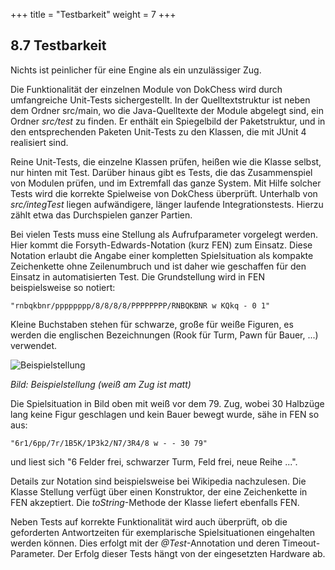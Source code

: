 +++
title = "Testbarkeit"
weight = 7
+++

## 8.7 Testbarkeit

Nichts ist peinlicher für eine Engine als ein unzulässiger Zug.

Die Funktionalität der einzelnen Module von DokChess wird durch umfangreiche Unit-Tests sichergestellt. In der Quelltextstruktur ist neben dem Ordner src/main, wo die Java-Quelltexte der Module abgelegt sind, ein Ordner _src/test_ zu finden. Er enthält ein Spiegelbild der Paketstruktur, und in den entsprechenden Paketen Unit-Tests zu den Klassen, die mit JUnit 4 realisiert sind.

Reine Unit-Tests, die einzelne Klassen prüfen, heißen wie die Klasse selbst, nur hinten mit Test. Darüber hinaus gibt es Tests, die das Zusammenspiel von Modulen prüfen, und im Extremfall das ganze System. Mit Hilfe solcher Tests wird die korrekte Spielweise von DokChess überprüft. Unterhalb von _src/integTest_ liegen aufwändigere, länger laufende Integrationstests. Hierzu zählt etwa das Durchspielen ganzer Partien.

Bei vielen Tests muss eine Stellung als Aufrufparameter vorgelegt werden. Hier kommt die Forsyth-Edwards-Notation (kurz FEN) zum Einsatz. Diese Notation erlaubt die Angabe einer kompletten Spielsituation als kompakte Zeichenkette ohne Zeilenumbruch und ist daher wie geschaffen für den Einsatz in automatisierten Test.
Die Grundstellung wird in FEN beispielsweise so notiert:

    "rnbqkbnr/pppppppp/8/8/8/8/PPPPPPPP/RNBQKBNR w KQkq - 0 1"

Kleine Buchstaben stehen für schwarze, große für weiße Figuren, es werden die englischen Bezeichnungen (Rook für Turm, Pawn für Bauer, ...) verwendet.

![Beispielstellung](/images/Abb09_24_Beispielstellung.png "Beispielstellung")

*Bild: Beispielstellung (weiß am Zug ist matt)*

Die Spielsituation in Bild oben mit weiß vor dem 79. Zug, wobei 30 Halbzüge lang keine Figur geschlagen und kein Bauer bewegt wurde, sähe in FEN so aus:

    "6r1/6pp/7r/1B5K/1P3k2/N7/3R4/8 w - - 30 79"

und liest sich "6 Felder frei, schwarzer Turm, Feld frei, neue Reihe ...".

Details zur Notation sind beispielsweise bei Wikipedia nachzulesen. Die Klasse Stellung verfügt über einen Konstruktor, der eine Zeichenkette in FEN akzeptiert. Die _toString_-Methode der Klasse liefert ebenfalls FEN.

Neben Tests auf korrekte Funktionalität wird auch überprüft, ob die geforderten Antwortzeiten für exemplarische Spielsituationen eingehalten werden können. Dies erfolgt mit der _@Test_-Annotation und deren Timeout-Parameter. Der Erfolg dieser Tests hängt von der eingesetzten Hardware ab.
